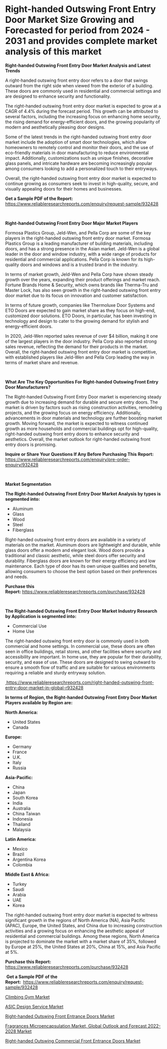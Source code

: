 <p><h1>Right-handed Outswing Front Entry Door Market Size Growing and Forecasted for period from 2024 - 2031 and provides complete market analysis of this market</h1></p><p><strong>Right-handed Outswing Front Entry Door Market Analysis and Latest Trends</strong></p>
<p><p>A right-handed outswing front entry door refers to a door that swings outward from the right side when viewed from the exterior of a building. These doors are commonly used in residential and commercial settings and are designed to enhance security and functionality.</p><p>The right-handed outswing front entry door market is expected to grow at a CAGR of 4.4% during the forecast period. This growth can be attributed to several factors, including the increasing focus on enhancing home security, the rising demand for energy-efficient doors, and the growing popularity of modern and aesthetically pleasing door designs.</p><p>Some of the latest trends in the right-handed outswing front entry door market include the adoption of smart door technologies, which allow homeowners to remotely control and monitor their doors, and the use of eco-friendly materials in door manufacturing to reduce environmental impact. Additionally, customizations such as unique finishes, decorative glass panels, and intricate hardware are becoming increasingly popular among consumers looking to add a personalized touch to their entryways.</p><p>Overall, the right-handed outswing front entry door market is expected to continue growing as consumers seek to invest in high-quality, secure, and visually appealing doors for their homes and businesses.</p></p>
<p><strong>Get a Sample PDF of the Report:&nbsp;</strong> <a href="https://www.reliableresearchreports.com/enquiry/request-sample/932428">https://www.reliableresearchreports.com/enquiry/request-sample/932428</a></p>
<p>&nbsp;</p>
<p><strong>Right-handed Outswing Front Entry Door Major Market Players</strong></p>
<p><p>Formosa Plastics Group, Jeld-Wen, and Pella Corp are some of the key players in the right-handed outswing front entry door market. Formosa Plastics Group is a leading manufacturer of building materials, including doors, and has a strong presence in the Asian market. Jeld-Wen is a global leader in the door and window industry, with a wide range of products for residential and commercial applications. Pella Corp is known for its high-quality doors and windows and is a trusted brand in the industry.</p><p>In terms of market growth, Jeld-Wen and Pella Corp have shown steady growth over the years, expanding their product offerings and market reach. Fortune Brands Home & Security, which owns brands like Therma-Tru and Master Lock, has also seen growth in the right-handed outswing front entry door market due to its focus on innovation and customer satisfaction.</p><p>In terms of future growth, companies like Thermoluxe Door Systems and ETO Doors are expected to gain market share as they focus on high-end, customized door solutions. ETO Doors, in particular, has been investing in technology and design to cater to the growing demand for stylish and energy-efficient doors.</p><p>In 2020, Jeld-Wen reported sales revenue of over $4 billion, making it one of the largest players in the door industry. Pella Corp also reported strong sales revenue, reflecting the demand for their products in the market. Overall, the right-handed outswing front entry door market is competitive, with established players like Jeld-Wen and Pella Corp leading the way in terms of market share and revenue.</p></p>
<p>&nbsp;</p>
<p><strong>What Are The Key Opportunities For Right-handed Outswing Front Entry Door Manufacturers?</strong></p>
<p><p>The Right-handed Outswing Front Entry Door market is experiencing steady growth due to increasing demand for durable and secure entry doors. The market is driven by factors such as rising construction activities, remodeling projects, and the growing focus on energy efficiency. Additionally, advancements in door materials and technology are further boosting market growth. Moving forward, the market is expected to witness continued growth as more households and commercial buildings opt for high-quality, right-handed outswing front entry doors to enhance security and aesthetics. Overall, the market outlook for right-handed outswing front entry doors is promising.</p></p>
<p><strong>Inquire or Share Your Questions If Any Before Purchasing This Report:</strong> <a href="https://www.reliableresearchreports.com/enquiry/pre-order-enquiry/932428">https://www.reliableresearchreports.com/enquiry/pre-order-enquiry/932428</a></p>
<p>&nbsp;</p>
<p><strong>Market Segmentation</strong></p>
<p><strong>The Right-handed Outswing Front Entry Door Market Analysis by types is segmented into:</strong></p>
<p><ul><li>Aluminum</li><li>Glass</li><li>Wood</li><li>Steel</li><li>Fiberglass</li></ul></p>
<p><p>Right-handed outswing front entry doors are available in a variety of materials on the market. Aluminum doors are lightweight and durable, while glass doors offer a modern and elegant look. Wood doors provide a traditional and classic aesthetic, while steel doors offer security and durability. Fiberglass doors are known for their energy efficiency and low maintenance. Each type of door has its own unique qualities and benefits, allowing consumers to choose the best option based on their preferences and needs.</p></p>
<p><strong>Purchase this Report:&nbsp;</strong><a href="https://www.reliableresearchreports.com/purchase/932428">https://www.reliableresearchreports.com/purchase/932428</a></p>
<p>&nbsp;</p>
<p><strong>The Right-handed Outswing Front Entry Door Market Industry Research by Application is segmented into:</strong></p>
<p><ul><li>Commercial Use</li><li>Home Use</li></ul></p>
<p><p>The right-handed outswing front entry door is commonly used in both commercial and home settings. In commercial use, these doors are often seen in office buildings, retail stores, and other facilities where security and accessibility are important. In home use, they are popular for their durability, security, and ease of use. These doors are designed to swing outward to ensure a smooth flow of traffic and are suitable for various environments requiring a reliable and sturdy entryway solution.</p></p>
<p><a href="https://www.reliableresearchreports.com/right-handed-outswing-front-entry-door-market-in-global-r932428">&nbsp;https://www.reliableresearchreports.com/right-handed-outswing-front-entry-door-market-in-global-r932428</a></p>
<p><strong>In terms of Region, the Right-handed Outswing Front Entry Door Market Players available by Region are:</strong></p>
<p>
    <p> <strong> North America: </strong>
        <ul>
            <li>United States</li>
            <li>Canada</li>
        </ul>
        </p> 
    <p> <strong> Europe: </strong>
        <ul>
            <li>Germany</li>
            <li>France</li>
            <li>U.K.</li>
            <li>Italy</li>
            <li>Russia</li>
        </ul>
        </p> 
    <p> <strong> Asia-Pacific: </strong>
        <ul>
            <li>China</li>
            <li>Japan</li>
            <li>South Korea</li>
            <li>India</li>
            <li>Australia</li>
            <li>China Taiwan</li>
            <li>Indonesia</li>
            <li>Thailand</li>
            <li>Malaysia</li>
        </ul>
        </p> 
    <p> <strong> Latin America: </strong>
        <ul>
            <li>Mexico</li>
            <li>Brazil</li>
            <li>Argentina Korea</li>
            <li>Colombia</li>
        </ul>
        </p> 
    <p> <strong> Middle East & Africa: </strong>
        <ul>
            <li>Turkey</li>
            <li>Saudi</li>
            <li>Arabia</li>
            <li>UAE</li>
            <li>Korea</li>
        </ul>
    </p>
    </p>
<p><p>The right-handed outswing front entry door market is expected to witness significant growth in the regions of North America (NA), Asia Pacific (APAC), Europe, the United States, and China due to increasing construction activities and a growing focus on enhancing the aesthetic appeal of residential and commercial buildings. Among these regions, North America is projected to dominate the market with a market share of 35%, followed by Europe at 25%, the United States at 20%, China at 15%, and Asia Pacific at 5%.</p></p>
<p><strong>Purchase this Report: </strong><a href="https://www.reliableresearchreports.com/purchase/932428">https://www.reliableresearchreports.com/purchase/932428</a></p>
<p>&nbsp;<strong>Get a Sample PDF of the Report:&nbsp;&nbsp;</strong><a href="https://www.reliableresearchreports.com/enquiry/request-sample/932428">https://www.reliableresearchreports.com/enquiry/request-sample/932428</a></p>
<p><strong></strong></p>
<p><p><a href="https://medium.com/@joanne.alsop6545/global-climbing-gym-industry-research-report-competitive-landscape-market-size-regional-status-c60e4a8cd234">Climbing Gym Market</a></p><p><a href="https://medium.com/@sam.gray5456/booming-asic-design-service-market-sector-market-analysis-and-growth-projections-till-2031-03efc087d09f">ASIC Design Service Market</a></p><p><a href="https://github.com/FassouRP/Market-Research-Report-List-6/blob/main/right-handed-outswing-front-entrance-doors-market.md">Right-handed Outswing Front Entrance Doors Market</a></p><p><a href="https://issuu.com/reportprime-2/docs/fragrances-microencapsulation-marke_4c196a18c0bd68">Fragrances Microencapsulation Market, Global Outlook and Forecast 2022-2028 Market</a></p><p><a href="https://github.com/rahu1506/Market-Research-Report-List-5/blob/main/right-handed-outswing-commercial-front-entrance-doors-market.md">Right-handed Outswing Commercial Front Entrance Doors Market</a></p></p>